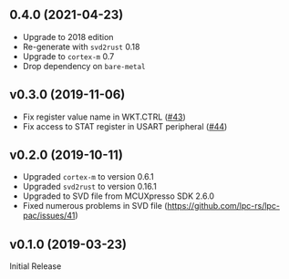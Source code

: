 ## 0.4.0 (2021-04-23)

- Upgrade to 2018 edition
- Re-generate with `svd2rust` 0.18
- Upgrade to `cortex-m` 0.7
- Drop dependency on `bare-metal`

<a name="v0.3.0"></a>
## v0.3.0 (2019-11-06)

- Fix register value name in WKT.CTRL ([#43])
- Fix access to STAT register in USART peripheral ([#44])

[#43]: https://github.com/lpc-rs/lpc-pac/pull/43
[#44]: https://github.com/lpc-rs/lpc-pac/pull/44


<a name="v0.2.0"></a>
## v0.2.0 (2019-10-11)

- Upgraded `cortex-m` to version 0.6.1
- Upgraded `svd2rust` to version 0.16.1
- Upgraded to SVD file from MCUXpresso SDK 2.6.0
- Fixed numerous problems in SVD file (https://github.com/lpc-rs/lpc-pac/issues/41)


<a name="v0.1.0"></a>
## v0.1.0 (2019-03-23)

Initial Release
